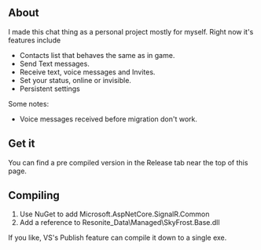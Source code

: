 ## About
I made this chat thing as a personal project mostly for myself.
Right now it's features include

 - Contacts list that behaves the same as in game.
 - Send Text messages.
 -  Receive text, voice messages and Invites.
 - Set your status, online or invisible.
 - Persistent settings

Some notes:

 - Voice messages received before migration don't work.
## Get it
You can find a pre compiled version in the Release tab near the top of this page.

## Compiling

 1. Use NuGet to add Microsoft.AspNetCore.SignalR.Common
 2. Add a reference to Resonite_Data\Managed\SkyFrost.Base.dll
 
 If you like, VS's Publish feature can compile it down to a single exe.

